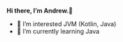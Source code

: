 <strong>Hi there, I’m Andrew.👋</strong>

- 👀 I’m interested JVM (Kotlin, Java)
- 🌱 I’m currently learning Java


<!--- - 💞️ I’m looking to collaborate on ...
- 📫 How to reach me ...--->

<!---
RassAnDev/RassAnDev is a ✨ special ✨ repository because its `README.md` (this file) appears on your GitHub profile.
You can click the Preview link to take a look at your changes.
--->
